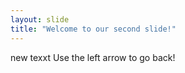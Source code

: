 ```yaml
---
layout: slide
title: "Welcome to our second slide!"
---
```

new texxt
Use the left arrow to go back!
